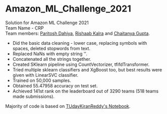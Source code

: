# Amazon_ML_Challenge_2021

Solution for Amazon ML Challenge 2021  
Team Name - CRP  
Team members: [Paritosh Dahiya](https://github.com/hnhparitosh), [Rishaab Kalra](https://github.com/PeaPals) and [Chaitanya Gupta](https://github.com/Chaitanya31612).  
* Did the basic data cleaning - lower case, replacing symbols with spaces, deleted stopwords from text.  
* Replaced NaNs with empty string ''.  
* Concatenated all the strings together.  
* Created SKlearn pipeline using CountVectorizer, tfifdTransformer.
* Tried multiple sklearn classifiers and XgBoost too, but best results were given with LinearSVC classifier.
* Trained on 50,000 samples.
* Obtained 55.47958 accuracy on test set.
* Achieved 141st rank on the leaderboard out of 3290 teams (518 teams made submissions).

Majority of code is based on [TUdayKiranReddy's Notebook](https://github.com/TUdayKiranReddy/Amazon_ML_Challenge).
